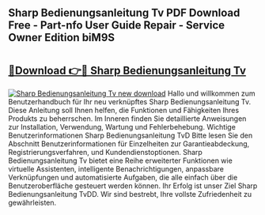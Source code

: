 ## Sharp Bedienungsanleitung Tv PDF Download Free - Part-nfo User Guide Repair - Service Owner Edition biM9S

# <h2><a href="http://df1g3rp.blite.top/?on=Sharp+Bedienungsanleitung+Tv">🔗Download 👉🔴 Sharp Bedienungsanleitung Tv</a></h2>

[![Sharp Bedienungsanleitung Tv new download](https://i.imgur.com/lujVjoI.png)](http://df1g3rp.blite.top/?on=Sharp+Bedienungsanleitung+Tv)
Hallo und willkommen zum Benutzerhandbuch für Ihr neu verknüpftes Sharp Bedienungsanleitung Tv. Diese Anleitung soll Ihnen helfen, die Funktionen und Fähigkeiten Ihres Produkts zu beherrschen. Im Inneren finden Sie detaillierte Anweisungen zur Installation, Verwendung, Wartung und Fehlerbehebung. Wichtige Benutzerinformationen Sharp Bedienungsanleitung TvD Bitte lesen Sie den Abschnitt Benutzerinformationen für Einzelheiten zur Garantieabdeckung, Registrierungsverfahren, und Kundendienstoptionen. Sharp Bedienungsanleitung Tv bietet eine Reihe erweiterter Funktionen wie virtuelle Assistenten, intelligente Benachrichtigungen, anpassbare Verknüpfungen und automatisierte Aufgaben, die alle einfach über die Benutzeroberfläche gesteuert werden können. Ihr Erfolg ist unser Ziel Sharp Bedienungsanleitung TvDD. Wir sind bestrebt, Ihre vollste Zufriedenheit zu gewährleisten.
